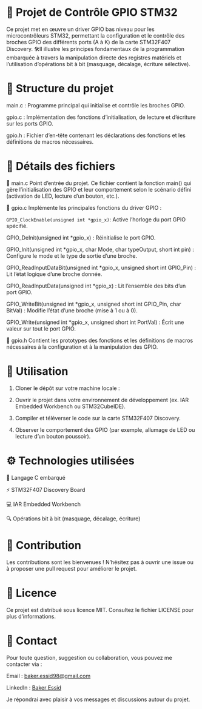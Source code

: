 # 🚀 Projet de Contrôle GPIO STM32

Ce projet met en œuvre un driver GPIO bas niveau pour les microcontrôleurs STM32, permettant la configuration
et le contrôle des broches GPIO des différents ports (A à K) de la carte STM32F407 Discovery. 🛠️Il illustre 
les principes fondamentaux de la programmation embarquée à travers la manipulation directe des registres matériels
et l’utilisation d’opérations bit à bit (masquage, décalage, écriture sélective).

# 📁 Structure du projet

main.c : Programme principal qui initialise et contrôle les broches GPIO.

gpio.c : Implémentation des fonctions d’initialisation, de lecture et d’écriture sur les ports GPIO.

gpio.h : Fichier d’en-tête contenant les déclarations des fonctions et les définitions de macros nécessaires.

# 📂 Détails des fichiers
🔹 main.c
Point d’entrée du projet.
Ce fichier contient la fonction main() qui gère l’initialisation des GPIO et leur comportement selon le scénario défini (activation de LED, lecture d’un bouton, etc.).

🔹 gpio.c
Implémente les principales fonctions du driver GPIO :

`GPIO_ClockEnable(unsigned int *gpio_x)`: Active l’horloge du port GPIO spécifié.

GPIO_DeInit(unsigned int *gpio_x) : Réinitialise le port GPIO.

GPIO_Init(unsigned int *gpio_x, char Mode, char typeOutput, short int pin) : Configure le mode et le type de sortie d’une broche.

GPIO_ReadInputDataBit(unsigned int *gpio_x, unsigned short int GPIO_Pin) : Lit l’état logique d’une broche donnée.

GPIO_ReadInputData(unsigned int *gpio_x) : Lit l’ensemble des bits d’un port GPIO.

GPIO_WriteBit(unsigned int *gpio_x, unsigned short int GPIO_Pin, char BitVal) : Modifie l’état d’une broche (mise à 1 ou à 0).

GPIO_Write(unsigned int *gpio_x, unsigned short int PortVal) : Écrit une valeur sur tout le port GPIO.

🔹 gpio.h
Contient les prototypes des fonctions et les définitions de macros nécessaires à la configuration et à la manipulation des GPIO.

# 🧭 Utilisation
1. Cloner le dépôt sur votre machine locale :

2. Ouvrir le projet dans votre environnement de développement (ex. IAR Embedded Workbench ou STM32CubeIDE).

3. Compiler et téléverser le code sur la carte STM32F407 Discovery.

4. Observer le comportement des GPIO (par exemple, allumage de LED ou lecture d’un bouton poussoir).

# ⚙️ Technologies utilisées
🧩 Langage C embarqué

⚡ STM32F407 Discovery Board

💻 IAR Embedded Workbench

🔍 Opérations bit à bit (masquage, décalage, écriture)

# 🤝 Contribution
Les contributions sont les bienvenues !
N’hésitez pas à ouvrir une issue ou à proposer une pull request pour améliorer le projet.

# 📜 Licence
Ce projet est distribué sous licence MIT.
Consultez le fichier LICENSE pour plus d’informations.

# 📧 Contact
Pour toute question, suggestion ou collaboration, vous pouvez me contacter via :

Email : baker.essid98@gmail.com

LinkedIn : [Baker Essid](https://www.linkedin.com/in/baker-essid-b27b311b9/overlay/about-this-profile/?lipi=urn%3Ali%3Apage%3Ad_flagship3_profile_view_base%3Bgh8EYV5MTL%2BDU11rWtcMPA%3D%3D)

Je répondrai avec plaisir à vos messages et discussions autour du projet.


